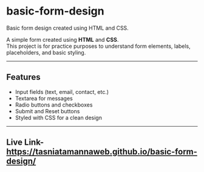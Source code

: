 # basic-form-design
Basic form design created using HTML and CSS.

A simple form created using **HTML** and **CSS**.  
This project is for practice purposes to understand form elements, labels, placeholders, and basic styling.

---

## Features
- Input fields (text, email, contact, etc.)
- Textarea for messages
- Radio buttons and checkboxes
- Submit and Reset buttons
- Styled with CSS for a clean design

---

## Live Link- https://tasniatamannaweb.github.io/basic-form-design/ 
